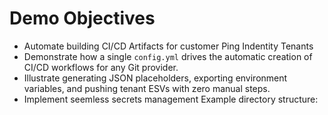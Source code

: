# Demo Objectives

- Automate building CI/CD Artifacts for customer Ping Indentity Tenants
- Demonstrate how a single `config.yml` drives the automatic creation of CI/CD workflows for any Git provider.
- Illustrate generating JSON placeholders, exporting environment variables, and pushing tenant ESVs with zero manual steps.
- Implement seemless secrets management 
Example directory structure:

<!-- ```text
./slides
├── 1.html
├── 2.md
├── 3.md
└── base
    ├── bulleted-lists.md
    ├── ordered-lists.md
    ├── tables-as-html.html
    └── tables.md
``` -->